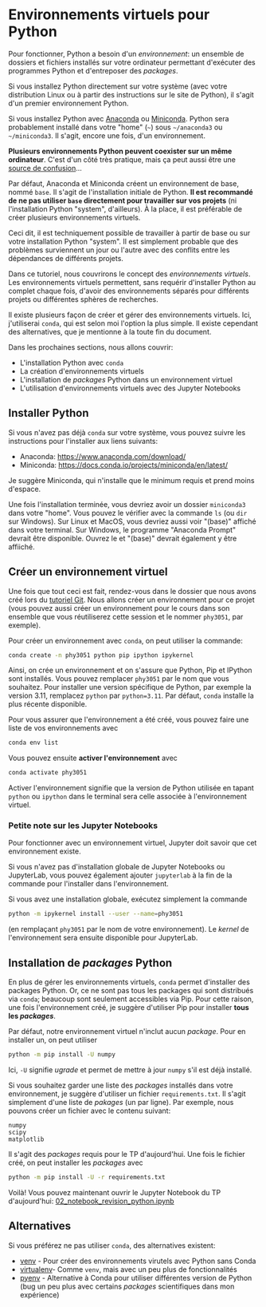 # Environnements virtuels pour Python

Pour fonctionner, Python a besoin d'un _environnement_: un ensemble de dossiers et fichiers installés sur votre ordinateur permettant d'exécuter des programmes Python et d'entreposer des _packages_.

Si vous installez Python directement sur votre système (avec votre distribution Linux ou à partir des instructions sur le site de Python), il s'agit d'un premier environnement Python.

Si vous installez Python avec [Anaconda](https://www.anaconda.com/download/) ou [Miniconda](https://docs.conda.io/projects/miniconda/en/latest/). Python sera probablement installé dans votre "home" (`~`) sous `~/anaconda3` ou `~/miniconda3`. Il s'agit, encore une fois, d'un environnement.

**Plusieurs environnements Python peuvent coexister sur un même ordinateur**. C'est d'un côté très pratique, mais ça peut aussi être une [source de confusion](https://xkcd.com/1987/)...

Par défaut, Anaconda et Miniconda créent un environnement de base, nommé `base`. Il s'agit de l'installation initiale de Python. **Il est recommandé de ne pas utiliser `base` directement pour travailler sur vos projets** (ni l'installation Python "system", d'ailleurs). À la place, il est préférable de créer plusieurs environnements virtuels.

Ceci dit, il est techniquement possible de travailler à partir de base ou sur votre installation Python "system". Il est simplement probable que des problèmes surviennent un jour ou l'autre avec des conflits entre les dépendances de différents projets.

Dans ce tutoriel, nous couvrirons le concept des _environnements virtuels_. Les environnements virtuels permettent, sans requérir d'installer Python au complet chaque fois, d'avoir des environnements séparés pour différents projets ou différentes sphères de recherches.

<!-- TODO: Add link to last section -->
Il existe plusieurs façon de créer et gérer des environnements virtuels. Ici, j'utiliserai `conda`, qui est selon moi l'option la plus simple. Il existe cependant des alternatives, que je mentionne à la toute fin du document.

Dans les prochaines sections, nous allons couvrir:

<!-- TODO: Add links to sections -->
- L'installation Python avec `conda`
- La création d'environnements virtuels
- L'installation de _packages_ Python dans un environnement virtuel
- L'utilisation d'environnements virtuels avec des Jupyter Notebooks

## Installer Python
Si vous n'avez pas déjà `conda` sur votre système, vous pouvez suivre les instructions pour l'installer aux liens suivants:

- Anaconda: https://www.anaconda.com/download/
- Miniconda: https://docs.conda.io/projects/miniconda/en/latest/

Je suggère Miniconda, qui n'installe que le minimum requis et prend moins d'espace.

Une fois l'installation terminée, vous devriez avoir un dossier `miniconda3` dans votre "home". Vous pouvez le vérifier avec la commande `ls` (ou `dir` sur Windows). Sur Linux et MacOS, vous devriez aussi voir "(base)" affiché dans votre terminal. Sur Windows, le programme "Anaconda Prompt" devrait être disponible. Ouvrez le et "(base)" devrait également y être affiiché.

## Créer un environnement virtuel
Une fois que tout ceci est fait, rendez-vous dans le dossier que nous avons créé lors du [tutoriel Git](tp1-demo-git-python/00_tutoriel_git.md).
Nous allons créer un environnement pour ce projet (vous pouvez aussi créer un environnement pour le cours dans son ensemble que vous réutiliserez cette session et le nommer `phy3051`, par exemple).

Pour créer un environnement avec `conda`, on peut utiliser la commande:

```bash
conda create -n phy3051 python pip ipython ipykernel
```

Ainsi, on crée un environnement et on s'assure que Python, Pip et IPython sont installés. Vous pouvez remplacer `phy3051` par le nom que vous souhaitez. Pour installer une version spécifique de Python, par exemple la version 3.11, remplacez `python` par `python=3.11`. Par défaut, `conda` installe la plus récente disponible.

Pour vous assurer que l'environnement a été créé, vous pouvez faire une liste de vos environnements avec

```bash
conda env list
```

Vous pouvez ensuite **activer l'environnement** avec

```bash
conda activate phy3051
```

Activer l'environnement signifie que la version de Python utilisée en tapant `python` ou `ipython` dans le terminal sera celle associée à l'environnement virtuel.

### Petite note sur les Jupyter Notebooks

Pour fonctionner avec un environnement virtuel, Jupyter doit savoir que cet environnement existe.

Si vous n'avez pas d'installation globale de Jupyter Notebooks ou JupyterLab, vous pouvez également ajouter `jupyterlab` à la fin de la commande pour l'installer dans l'environnement.

Si vous avez une installation globale, exécutez simplement la commande

```bash
python -m ipykernel install --user --name=phy3051
```

(en remplaçant `phy3051` par le nom de votre environnement). Le _kernel_ de l'environnement sera ensuite disponible pour JupyterLab.

## Installation de _packages_ Python

En plus de gérer les environnements virtuels, `conda` permet d'installer des packages Python. Or, ce ne sont pas tous les packages qui sont distribués via `conda`; beaucoup sont seulement accessibles via Pip. Pour cette raison, une fois l'environnement créé, je suggère d'utiliser Pip pour installer **tous les _packages_**.

Par défaut, notre environnement virtuel n'inclut aucun _package_. Pour en installer un, on peut utiliser

```bash
python -m pip install -U numpy
```

Ici, `-U` signifie _ugrade_ et permet de mettre à jour `numpy` s'il est déjà installé.

Si vous souhaitez garder une liste des _packages_ installés dans votre environnement, je suggère d'utiliser un fichier `requirements.txt`. Il s'agit simplement d'une liste de _pakages_ (un par ligne). Par exemple, nous pouvons créer un fichier avec le contenu suivant:

```
numpy
scipy
matplotlib
```

Il s'agit des _packages_ requis pour le TP d'aujourd'hui. Une fois le fichier créé, on peut installer les _packages_ avec

```bash
python -m pip install -U -r requirements.txt
```

Voilà! Vous pouvez maintenant ouvrir le Jupyter Notebook du TP d'aujourd'hui: [02_notebook_revision_python.ipynb](tp1-demo-git-python/02_revision_python.ipynb)


## Alternatives

Si vous préférez ne pas utiliser `conda`, des alternatives existent:

- [venv](https://docs.python.org/3/library/venv.html) - Pour créer des environnements virutels avec Python sans Conda
- [virtualenv](https://virtualenv.pypa.io/en/latest/)- Comme `venv`, mais avec un peu plus de fonctionnalités
- [pyenv](https://github.com/pyenv/pyenv) - Alternative à Conda pour utiliser différentes version de Python (bug un peu plus avec certains _packages_ scientifiques dans  mon expérience)
